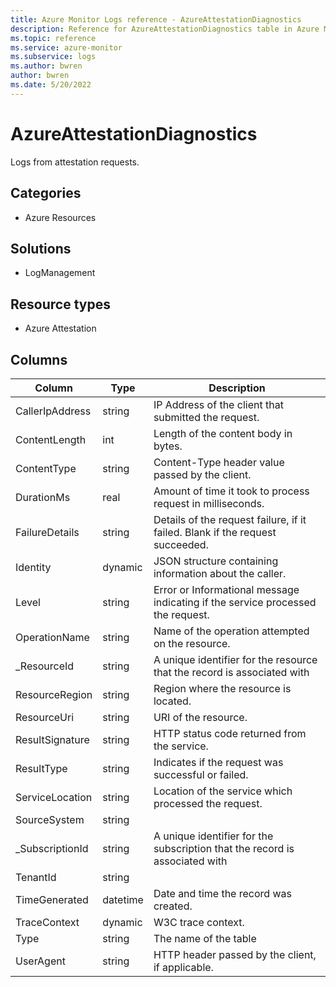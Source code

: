 ```yaml
---
title: Azure Monitor Logs reference - AzureAttestationDiagnostics
description: Reference for AzureAttestationDiagnostics table in Azure Monitor Logs.
ms.topic: reference
ms.service: azure-monitor
ms.subservice: logs
ms.author: bwren
author: bwren
ms.date: 5/20/2022
---
```


# AzureAttestationDiagnostics

 Logs from attestation requests.

## Categories

- Azure Resources
## Solutions

- LogManagement
## Resource types

- Azure Attestation




## Columns

| Column | Type | Description |
| --- | --- | --- |
| CallerIpAddress | string | IP Address of the client that submitted the request. |
| ContentLength | int | Length of the content body in bytes. |
| ContentType | string | Content-Type header value passed by the client. |
| DurationMs | real | Amount of time it took to process request in milliseconds. |
| FailureDetails | string | Details of the request failure, if it failed. Blank if the request succeeded. |
| Identity | dynamic | JSON structure containing information about the caller. |
| Level | string | Error or Informational message indicating if the service processed the request. |
| OperationName | string | Name of the operation attempted on the resource. |
| _ResourceId | string | A unique identifier for the resource that the record is associated with |
| ResourceRegion | string | Region where the resource is located. |
| ResourceUri | string | URI of the resource. |
| ResultSignature | string | HTTP status code returned from the service. |
| ResultType | string | Indicates if the request was successful or failed. |
| ServiceLocation | string | Location of the service which processed the request. |
| SourceSystem | string |  |
| _SubscriptionId | string | A unique identifier for the subscription that the record is associated with |
| TenantId | string |  |
| TimeGenerated | datetime | Date and time the record was created. |
| TraceContext | dynamic | W3C trace context. |
| Type | string | The name of the table |
| UserAgent | string | HTTP header passed by the client, if applicable. |
